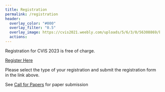 ```yaml
---
title: Registration
permalink: /registration
header:
  overlay_color: "#000"
  overlay_filter: "0.5"
  overlay_image: https://cvis2021.weebly.com/uploads/5/6/3/0/56308869/background-images/236520036.jpg
  actions:
---
```


Registration for CVIS 2023 is free of charge.

 <a href="https://www.ticketfi.com/event/5402/cvis-2023-9th-annual-conference-on-vision-and-intelligent-systems)" class="btn btn--primary btn--large align-center" target="_blank" >Register Here</a>

 <!-- <a href="404.md" class="btn btn--primary btn--large align-center" target="_blank" >Registration not yet open</a>
 -->

Please select the type of your registration and submit the registration form in the link above.

See [Call for Papers](/call-for-papers) for paper submission